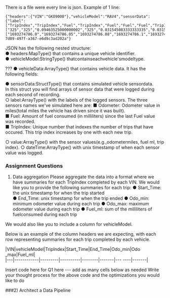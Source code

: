 There is a file were every line is json.
Example of 1 line:
```
{"headers":{"VIN":"GKO9000"},"vehicleModel":"RAV4","sensorData":{"label":["TripIndex","TripIndex","Fuel","TripIndex","Fuel","Fuel","Fuel","TripIndex","Fuel","TripIndex","Fuel","Fuel","Fuel","Fuel","Fuel","Fuel","Fuel","Fuel","Fuel","TripIndex","Fuel","Fuel","Fuel","Fuel","Fuel","Odometer"],"value":["325","325","0.09463525000000002","325","0.031545083333333335","0.031545083333333335","0.05257513888888889","325","0.15772541666666667","325","0.07360519444444445","0.031545083333333335","0.07360519444444445","0.04206011111111111","0.07360519444444445","0.06309016666666667","0.04206011111111111","0.031545083333333335","0.031545083333333335","325","0.07360519444444445","0.04206011111111111","0.05257513888888889","0.05257513888888889","0","20003"],"dateTime":["1693274786.0","1693274786.05","1693274786.08","1693274786.1","1693274786.11","1693274786.14","1693274786.19","1693274786.2","1693274786.34","1693274786.4","1693274786.41","1693274786.44","1693274786.51","1693274786.55","1693274786.62","1693274786.68","1693274786.72","1693274786.75","1693274786.78","1693274786.8","1693274786.85","1693274786.89","1693274786.94","1693274786.99","1693274786.99","1693274786.99"]},"identifier":"436a0117-7d09-497f-a367-e6d9c3ad202a"}

```


JSON  has the following nested structure:  
● headers:MapType() that contains a unique vehicle identifier.  
● vehicleModel:StringType() thatcontainseachvehicle'smodeltype.  

??? ● vehicleData:ArrayType() that contains vehicle data.  It has the following fields:  

● sensorData:StructType() that contains simulated vehicle sensordata.  
In this struct you will find arrays of sensor data that were logged during each second of recording.  
○ label:ArrayType() with the labels of the logged sensors.
The three sensors names we've simulated here are:
■ Odometer: Odometer value in miles(total miles the vehicle has driven since it was built).  
■ Fuel: Amount of fuel consumed (in milliliters) since the last Fuel value was recorded.  
■ TripIndex: Unique number that indexes the number of trips that have occured. This trip index increases by one with each new trip.   

○ value:ArrayType() with the sensor values(e.g.,odometermiles, fuel ml, trip index).
○ dateTime:ArrayType() with unix timestamp of when each sensor value was logged.


### Assignment Questions
1) Data aggregation
Please aggregate the data into a format where we have summaries for each TripIndex completed by each VIN. We would like you to provide the following summaries for each trip:
● Start_Time: the unix timestamp for when the trip started  
● End_Time: unix timestamp for when the trip ended
● Odo_min: minimum odometer value during each trip
● Odo_max: maximum odometer value during each trip
● Fuel_ml: sum of the milliliters of fuelconsumed during each trip

We would also like you to include a column for vehicleModel.
 
Below is an example of the column headers we are expecting, with each row representing summaries for each trip completed by each vehicle.
 

  |VIN|vehicleModel|TripIndex|Start_Time|End_Time|Odo_min|Odo
  _max|Fuel_ml|  
  |---|------------|---------|----------|--------|-------|---
  ----|-------|
  
  Insert code here for Q1 here --- add as many cells below as needed
 Write your thought process for the above code and the optimizations you would like to do

###2) Architect a Data Pipeline
